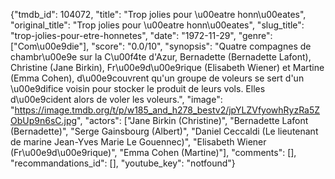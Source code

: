 {"tmdb_id": 104072, "title": "Trop jolies pour \u00eatre honn\u00eates", "original_title": "Trop jolies pour \u00eatre honn\u00eates", "slug_title": "trop-jolies-pour-etre-honnetes", "date": "1972-11-29", "genre": ["Com\u00e9die"], "score": "0.0/10", "synopsis": "Quatre compagnes de chambr\u00e9e sur la C\u00f4te d'Azur, Bernadette (Bernadette Lafont), Christine (Jane Birkin), Fr\u00e9d\u00e9rique (Elisabeth Wiener) et Martine (Emma Cohen), d\u00e9couvrent qu'un groupe de voleurs se sert d'un \u00e9difice voisin pour stocker le produit de leurs vols. Elles d\u00e9cident alors de voler les voleurs.", "image": "https://image.tmdb.org/t/p/w185_and_h278_bestv2/jpYLZVfyowhRyzRa5ZObUp9n6sC.jpg", "actors": ["Jane Birkin (Christine)", "Bernadette Lafont (Bernadette)", "Serge Gainsbourg (Albert)", "Daniel Ceccaldi (Le lieutenant de marine Jean-Yves Marie Le Gouennec)", "Elisabeth Wiener (Fr\u00e9d\u00e9rique)", "Emma Cohen (Martine)"], "comments": [], "recommandations_id": [], "youtube_key": "notfound"}